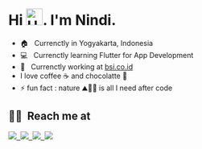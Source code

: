 # Hi <img alt="Hello" src="https://raw.githubusercontent.com/MartinHeinz/MartinHeinz/master/wave.gif" width="33px">. I'm Nindi.

<!--<h3 align="center">
<a href= hai </a>
</h3>-->

- 🏠 &nbsp; Currenctly in Yogyakarta, Indonesia
- 💻 &nbsp; Currenctly learning Flutter for App Development
- 🏢 &nbsp; Currenctly working at [bsi.co.id](https://www.bsi.co.id/)
- I love coffee ☕ and chocolatte 🍫
- ⚡ fun fact : nature ⛰️🌊🌲 is all I need after code 




## **🤝🏻 &nbsp;Reach me at**

<a href="https://www.linkedin.com/in/aisyahninditha/"><img src="https://img.shields.io/badge/-Aisyah%20Ninditha-0966C2?style=social&logo=Linkedin"/>&nbsp;
<a href="mailto:ndithaa@gmail.com"><img src="https://img.shields.io/badge/-ndithaa@gmail.com-D14836?style=social&logo=gmail&logoColor=F14236"/>&nbsp;
<a href="https://www.instagram.com/ndthaaa"><img src="https://img.shields.io/badge/-Aisyah%20Ninditha-D14836?style=social&logo=instagram&logoColor=000000"/>&nbsp;
<a href="https://www.facebook.com/aisyahninditha"><img src="https://img.shields.io/badge/-Aisyah%20Ninditha-D14836?style=social&logo=facebook&logoColor=0B88EF"/>
